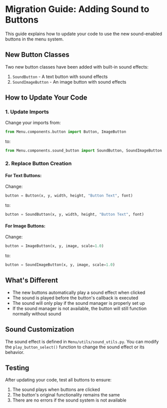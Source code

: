 # Migration Guide: Adding Sound to Buttons

This guide explains how to update your code to use the new sound-enabled buttons in the menu system.

## New Button Classes

Two new button classes have been added with built-in sound effects:

1. `SoundButton` - A text button with sound effects
2. `SoundImageButton` - An image button with sound effects

## How to Update Your Code

### 1. Update Imports

Change your imports from:

```python
from Menu.components.button import Button, ImageButton
```

to:

```python
from Menu.components.sound_button import SoundButton, SoundImageButton
```

### 2. Replace Button Creation

#### For Text Buttons:

Change:
```python
button = Button(x, y, width, height, "Button Text", font)
```

to:
```python
button = SoundButton(x, y, width, height, "Button Text", font)
```

#### For Image Buttons:

Change:
```python
button = ImageButton(x, y, image, scale=1.0)
```

to:
```python
button = SoundImageButton(x, y, image, scale=1.0)
```

## What's Different

- The new buttons automatically play a sound effect when clicked
- The sound is played before the button's callback is executed
- The sound will only play if the sound manager is properly set up
- If the sound manager is not available, the button will still function normally without sound

## Sound Customization

The sound effect is defined in `Menu/utils/sound_utils.py`. You can modify the `play_button_select()` function to change the sound effect or its behavior.

## Testing

After updating your code, test all buttons to ensure:
1. The sound plays when buttons are clicked
2. The button's original functionality remains the same
3. There are no errors if the sound system is not available
